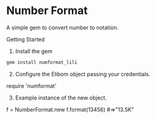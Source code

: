 # Number Format

A simple gem to convert number to notation.

Getting Started

1. Install the gem
```ruby
gem install numformat_lili
```


2. Configure the Elibom object passing your credentials.

require 'numformat'

3. Example instance of the new object.

f = NumberFormat.new
f.format(13456) #=>"13.5K"
